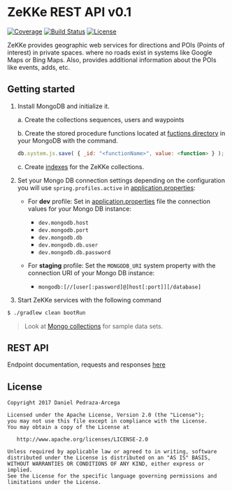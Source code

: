 ZeKKe REST API v0.1
===================

[![Coverage](https://codecov.io/gh/dan-zx/zekke-api/branch/develop/graph/badge.svg)](https://codecov.io/gh/dan-zx/zekke-api)
[![Build Status](https://travis-ci.org/dan-zx/zekke-api.svg?branch=develop)](https://travis-ci.org/dan-zx/zekke-api)
[![License](https://img.shields.io/badge/licence-Apache_Licence_2.0-blue.svg)](https://www.apache.org/licenses/LICENSE-2.0.html)

ZeKKe provides geographic web services for directions and POIs (Points of interest) in private spaces. where no roads exist in systems like Google Maps or Bing Maps. Also, provides additional information about the POIs like events, adds, etc.

Getting started
---------------

1. Install MongoDB and initialize it.

    a. Create the collections sequences, users and waypoints

    b. Create the stored procedure functions located at [fuctions directory](mongo/functions) in your MongoDB with the command.
    ```javascript
    db.system.js.save( { _id: "<functionName>", value: <function> } );
    ```

    c. Create [indexes](mongo/indexes.js) for the ZeKKe collections.

2. Set your Mongo DB connection settings depending on the configuration you will use `spring.profiles.active` in [application.properties](src/main/resources/application.properties):

    * For **dev** profile: Set in [application.properties](src/main/resources/application.properties) file the connection values for your Mongo DB instance:
        + `dev.mongodb.host`
        + `dev.mongodb.port`
        + `dev.mongodb.db`
        + `dev.mongodb.db.user`
        + `dev.mongodb.db.password`

    * For **staging** profile: Set the `MONGODB_URI` system property with the connection URI of your Mongo DB instance:
        +  `mongodb:[//[user[:password]@]host[:port]][/database]`

3. Start ZeKKe services with the following command

```sh
$ ./gradlew clean bootRun
```

> Look at [Mongo collections](mongo/collections/collections.md) for sample data sets.

REST API
--------

Endpoint documentation, requests and responses [here](API.md)

License
-------

    Copyright 2017 Daniel Pedraza-Arcega

    Licensed under the Apache License, Version 2.0 (the "License");
    you may not use this file except in compliance with the License.
    You may obtain a copy of the License at

       http://www.apache.org/licenses/LICENSE-2.0

    Unless required by applicable law or agreed to in writing, software
    distributed under the License is distributed on an "AS IS" BASIS,
    WITHOUT WARRANTIES OR CONDITIONS OF ANY KIND, either express or implied.
    See the License for the specific language governing permissions and
    limitations under the License.
